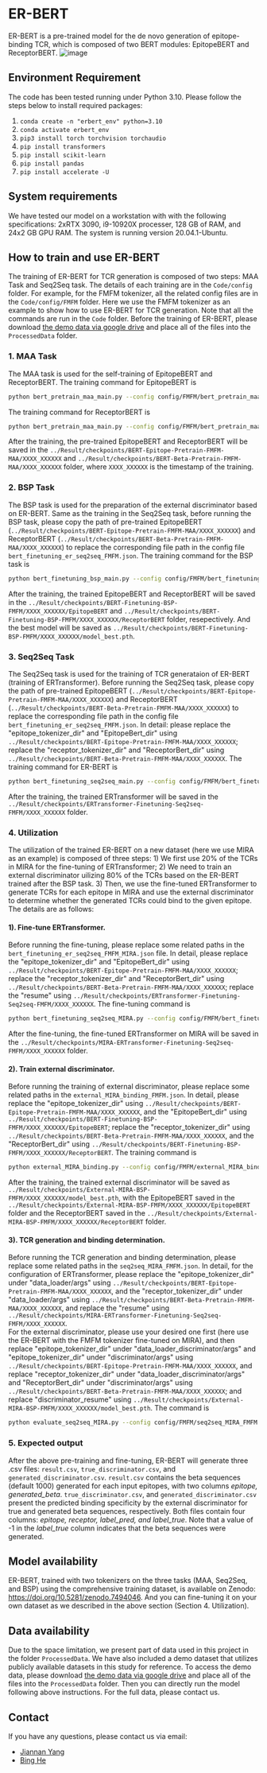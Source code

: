 # ER-BERT
ER-BERT is a pre-trained model for the de novo generation of epitope-binding TCR, which is composed of two BERT modules: EpitopeBERT and ReceptorBERT.
![image](https://github.com/TencentAILabHealthcare/ER-BERT/blob/main/Workflow.jpg)
## Environment Requirement
The code has been tested running under Python 3.10. Please follow the steps below to install required packages:
1. `conda create -n "erbert_env" python=3.10`
2. `conda activate erbert_env`
3. `pip3 install torch torchvision torchaudio`
4. `pip install transformers`
5. `pip install scikit-learn`
6. `pip install pandas`
7. `pip install accelerate -U`
## System requirements
We have tested our model on a workstation with with the following specifications: 2xRTX 3090, i9-10920X processer, 128 GB of RAM, and 24x2 GB GPU RAM. The system is running version 20.04.1-Ubuntu.
## How to train and use ER-BERT
The training of ER-BERT for TCR generation is composed of two steps: MAA Task and Seq2Seq task. The details of each training are in the `Code/config` folder. For example, for the FMFM tokenizer, all the related config files are in the `Code/config/FMFM` folder. Here we use the FMFM tokenizer as an example to show how to use ER-BERT for TCR generation. Note that all the commands are run in the `Code` folder. Before the training of ER-BERT, please download [the demo data via google drive](https://drive.google.com/file/d/1DqZC1FUkuKEDt88hT2qZRA44-k_UT3RI/view?usp=sharing) and place all of the files into the `ProcessedData` folder.
### 1. MAA Task
The MAA task is used for the self-training of EpitopeBERT and ReceptorBERT. The training command for EpitopeBERT is
```bash
python bert_pretrain_maa_main.py --config config/FMFM/bert_pretrain_maa_FMFM_epitope.json
```
The training command for ReceptorBERT is
```bash
python bert_pretrain_maa_main.py --config config/FMFM/bert_pretrain_maa_FMFM_beta.json
```
After the training, the pre-trained EpitopeBERT and ReceptorBERT will be saved in the `../Result/checkpoints/BERT-Epitope-Pretrain-FMFM-MAA/XXXX_XXXXXX` and `../Result/checkpoints/BERT-Beta-Pretrain-FMFM-MAA/XXXX_XXXXXX` folder, where `XXXX_XXXXXX` is the timestamp of the training.
### 2. BSP Task
The BSP task is used for the preparation of the external discriminator based on ER-BERT. Same as the training in the Seq2Seq task, before running the BSP task, please copy the path of pre-trained EpitopeBERT (`../Result/checkpoints/BERT-Epitope-Pretrain-FMFM-MAA/XXXX_XXXXXX`) and ReceptorBERT (`../Result/checkpoints/BERT-Beta-Pretrain-FMFM-MAA/XXXX_XXXXXX`) to replace the corresponding file path in the config file `bert_finetuning_er_seq2seq_FMFM.json`.
The training command for the BSP task is
```bash
python bert_finetuning_bsp_main.py --config config/FMFM/bert_finetuning_bsp_FMFM.json
```
After the training, the trained EpitopeBERT and ReceptorBERT will be saved in the `../Result/checkpoints/BERT-Finetuning-BSP-FMFM/XXXX_XXXXXX/EpitopeBERT` and `../Result/checkpoints/BERT-Finetuning-BSP-FMFM/XXXX_XXXXXX/ReceptorBERT` folder, resepectively. And the best model will be saved as `../Result/checkpoints/BERT-Finetuning-BSP-FMFM/XXXX_XXXXXX/model_best.pth`.
### 3. Seq2Seq Task
The Seq2Seq task is used for the training of TCR generataion of ER-BERT (training of ERTransformer). Before running the Seq2Seq task, please copy the path of pre-trained EpitopeBERT (`../Result/checkpoints/BERT-Epitope-Pretrain-FMFM-MAA/XXXX_XXXXXX`) and ReceptorBERT (`../Result/checkpoints/BERT-Beta-Pretrain-FMFM-MAA/XXXX_XXXXXX`) to replace the corresponding file path in the config file `bert_finetuning_er_seq2seq_FMFM.json`. In detail: please replace the "epitope_tokenizer_dir" and "EpitopeBert_dir" using `../Result/checkpoints/BERT-Epitope-Pretrain-FMFM-MAA/XXXX_XXXXXX`; replace the "receptor_tokenizer_dir" and "ReceptorBert_dir" using `../Result/checkpoints/BERT-Beta-Pretrain-FMFM-MAA/XXXX_XXXXXX`. The training command for ER-BERT is
```bash
python bert_finetuning_seq2seq_main.py --config config/FMFM/bert_finetuning_er_seq2seq_FMFM.json
```
After the training, the trained ERTransformer will be saved in the `../Result/checkpoints/ERTransformer-Finetuning-Seq2seq-FMFM/XXXX_XXXXXX` folder.
### 4. Utilization
The utilization of the trained ER-BERT on a new dataset (here we use MIRA as an example) is composed of three steps: 1) We first use 20% of the TCRs in MIRA for the fine-tuning of ERTransformer; 2) We need to train an external discriminator uilizing 80% of the TCRs based on the ER-BERT trained after the BSP task. 3) Then, we use the fine-tuned ERTransformer to generate TCRs for each epitope in MIRA and use the external discriminator to determine whether the generated TCRs could bind to the given epitope. The details are as follows:
#### 1). Fine-tune ERTransformer. 
Before running the fine-tuning, please replace some related paths in the `bert_finetuning_er_seq2seq_FMFM_MIRA.json` file. In detail, please replace the "epitope_tokenizer_dir" and "EpitopeBert_dir" using `../Result/checkpoints/BERT-Epitope-Pretrain-FMFM-MAA/XXXX_XXXXXX`; replace the "receptor_tokenizer_dir" and "ReceptorBert_dir" using `../Result/checkpoints/BERT-Beta-Pretrain-FMFM-MAA/XXXX_XXXXXX`; replace the "resume" using `../Result/checkpoints/ERTransformer-Finetuning-Seq2seq-FMFM/XXXX_XXXXXX`. The fine-tuning command is
```bash
python bert_finetuning_seq2seq_MIRA.py --config config/FMFM/bert_finetuning_er_seq2seq_FMFM_MIRA.json
```
After the fine-tuning, the fine-tuned ERTransformer on MIRA will be saved in the `../Result/checkpoints/MIRA-ERTransformer-Finetuning-Seq2seq-FMFM/XXXX_XXXXXX` folder.
#### 2). Train external discriminator. 
Before running the training of external discriminator, please replace some related paths in the `external_MIRA_binding_FMFM.json`. In detail, please replace the "epitope_tokenizer_dir" using `../Result/checkpoints/BERT-Epitope-Pretrain-FMFM-MAA/XXXX_XXXXXX`, and the "EpitopeBert_dir" using `../Result/checkpoints/BERT-Finetuning-BSP-FMFM/XXXX_XXXXXX/EpitopeBERT`; replace the "receptor_tokenizer_dir" using `../Result/checkpoints/BERT-Beta-Pretrain-FMFM-MAA/XXXX_XXXXXX`, and the "ReceptorBert_dir" using `../Result/checkpoints/BERT-Finetuning-BSP-FMFM/XXXX_XXXXXX/ReceptorBERT`. The training command is
```bash
python external_MIRA_binding.py --config config/FMFM/external_MIRA_binding_FMFM.json
```
After the training, the trained external discriminator will be saved as `../Result/checkpoints/External-MIRA-BSP-FMFM/XXXX_XXXXXX/model_best.pth`, with the EpitopeBERT saved in the `../Result/checkpoints/External-MIRA-BSP-FMFM/XXXX_XXXXXX/EpitopeBERT` folder and the ReceptorBERT saved in the `../Result/checkpoints/External-MIRA-BSP-FMFM/XXXX_XXXXXX/ReceptorBERT` folder.
#### 3). TCR generation and binding determination. 
Before running the TCR generation and binding determination, please replace some related paths in the `seq2seq_MIRA_FMFM.json`. In detail, for the configuration of ERTransformer, please replace the "epitope_tokenizer_dir" under "data_loader/args" using `../Result/checkpoints/BERT-Epitope-Pretrain-FMFM-MAA/XXXX_XXXXXX`, and the "receptor_tokenizer_dir" under "data_loader/args" using `../Result/checkpoints/BERT-Beta-Pretrain-FMFM-MAA/XXXX_XXXXXX`, and replace the "resume" using `../Result/checkpoints/MIRA-ERTransformer-Finetuning-Seq2seq-FMFM/XXXX_XXXXXX`. \
For the external discriminator, please use your desired one first (here use the ER-BERT with the FMFM tokenizer fine-tuned on MIRA), and then replace "epitope_tokenizer_dir" under "data_loader_discriminator/args" and "epitope_tokenizer_dir" under "discriminator/args" using `../Result/checkpoints/BERT-Epitope-Pretrain-FMFM-MAA/XXXX_XXXXXX`, and replace "receptor_tokenizer_dir" under "data_loader_discriminator/args" and "ReceptorBert_dir" under "discriminator/args" using `../Result/checkpoints/BERT-Beta-Pretrain-FMFM-MAA/XXXX_XXXXXX`; and replace "discriminator_resume" using `../Result/checkpoints/External-MIRA-BSP-FMFM/XXXX_XXXXXX/model_best.pth`. The command is
```bash
python evaluate_seq2seq_MIRA.py --config config/FMFM/seq2seq_MIRA_FMFM.json
```
### 5. Expected output
After the above pre-training and fine-tuning, ER-BERT will generate three .csv files: `result.csv`, `true_discriminator.csv`, and `generated_discriminator.csv`. `result.csv` contains the beta sequences (default 1000) generated for each input epitopes, with two columns *epitope, generated_beta*. `true_discriminator.csv`, and `generated_discriminator.csv` present the predicted binding specificity by the external discriminator for true and generated beta sequences, respectively. Both files contain four columns: *epitope, receptor, label_pred, and label_true*. Note that a value of -1 in the *label_true* column indicates that the beta sequences were generated. 
## Model availability
ER-BERT, trained with two tokenizers on the three tasks (MAA, Seq2Seq, and BSP) using the comprehensive training dataset, is available on Zenodo: https://doi.org/10.5281/zenodo.7494046. And you can fine-tuning it on your own dataset as we described in the above section (Section 4. Utilization).
## Data availability
Due to the space limitation, we present part of data used in this project in the folder `ProcessedData`. We have also included a demo dataset that utilizes publicly available datasets in this study for reference. To access the demo data, please download [the demo data via google drive](https://drive.google.com/file/d/1DqZC1FUkuKEDt88hT2qZRA44-k_UT3RI/view?usp=sharing) and place all of the files into the `ProcessedData` folder. Then you can directly run the model following above instructions. For the full data, please contact us.
## Contact
If you have any questions, please contact us via email: 
- [Jiannan Yang](mailto:jiannan.yang@my.cityu.edu.hk)
- [Bing He](mailto:hebinghb@gmail.com)
